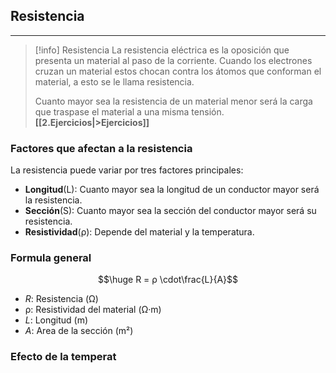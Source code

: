 ## Resistencia
---
>[!info]    Resistencia
>La resistencia eléctrica es la oposición que presenta un material al paso de la corriente. Cuando los electrones cruzan un material estos chocan contra los átomos que conforman el material, a esto se le llama resistencia. 
>
>Cuanto mayor sea la resistencia de un material menor será la carga que traspase el material a una misma tensión.
>**[[2.Ejercicios|>Ejercicios]]**
### Factores que afectan a la resistencia
La resistencia puede variar por tres factores principales:
- **Longitud**(L): Cuanto mayor sea la longitud de un conductor mayor será la resistencia.
- **Sección**(S): Cuanto mayor sea la sección del conductor mayor será su resistencia.
- **Resistividad**(ρ): Depende del material y la temperatura.
### Formula general
$$\huge R = ρ \cdot\frac{L}{A}$$
- $R$: Resistencia (Ω)
- ρ: Resistividad del material (Ω·m)
- $L$: Longitud (m)
- $A$: Area de la sección (m²)
### Efecto de la temperat